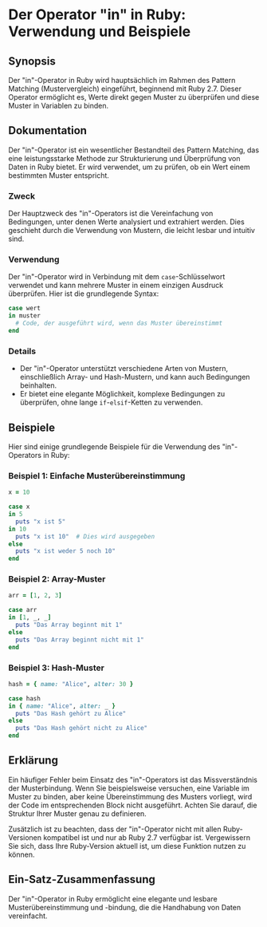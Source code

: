 <!--
Meta Description: # Der Operator "in" in Ruby: Verwendung und Beispiele ## Synopsis Der "in"-Operator in Ruby wird hauptsächlich im Rahmen des Pattern Matching (Musterv...
Meta Keywords: ruby, der, und, ist, muster
-->

# Der Operator "in" in Ruby: Verwendung und Beispiele

## Synopsis
Der "in"-Operator in Ruby wird hauptsächlich im Rahmen des Pattern Matching (Mustervergleich) eingeführt, beginnend mit Ruby 2.7. Dieser Operator ermöglicht es, Werte direkt gegen Muster zu überprüfen und diese Muster in Variablen zu binden.

## Dokumentation
Der "in"-Operator ist ein wesentlicher Bestandteil des Pattern Matching, das eine leistungsstarke Methode zur Strukturierung und Überprüfung von Daten in Ruby bietet. Er wird verwendet, um zu prüfen, ob ein Wert einem bestimmten Muster entspricht.

### Zweck
Der Hauptzweck des "in"-Operators ist die Vereinfachung von Bedingungen, unter denen Werte analysiert und extrahiert werden. Dies geschieht durch die Verwendung von Mustern, die leicht lesbar und intuitiv sind.

### Verwendung
Der "in"-Operator wird in Verbindung mit dem `case`-Schlüsselwort verwendet und kann mehrere Muster in einem einzigen Ausdruck überprüfen. Hier ist die grundlegende Syntax:

```ruby
case wert
in muster
  # Code, der ausgeführt wird, wenn das Muster übereinstimmt
end
```

### Details
* Der "in"-Operator unterstützt verschiedene Arten von Mustern, einschließlich Array- und Hash-Mustern, und kann auch Bedingungen beinhalten.
* Er bietet eine elegante Möglichkeit, komplexe Bedingungen zu überprüfen, ohne lange `if`-`elsif`-Ketten zu verwenden.

## Beispiele
Hier sind einige grundlegende Beispiele für die Verwendung des "in"-Operators in Ruby:

### Beispiel 1: Einfache Musterübereinstimmung
```ruby
x = 10

case x
in 5
  puts "x ist 5"
in 10
  puts "x ist 10"  # Dies wird ausgegeben
else
  puts "x ist weder 5 noch 10"
end
```

### Beispiel 2: Array-Muster
```ruby
arr = [1, 2, 3]

case arr
in [1, _, _]
  puts "Das Array beginnt mit 1"
else
  puts "Das Array beginnt nicht mit 1"
end
```

### Beispiel 3: Hash-Muster
```ruby
hash = { name: "Alice", alter: 30 }

case hash
in { name: "Alice", alter: _ }
  puts "Das Hash gehört zu Alice"
else
  puts "Das Hash gehört nicht zu Alice"
end
```

## Erklärung
Ein häufiger Fehler beim Einsatz des "in"-Operators ist das Missverständnis der Musterbindung. Wenn Sie beispielsweise versuchen, eine Variable im Muster zu binden, aber keine Übereinstimmung des Musters vorliegt, wird der Code im entsprechenden Block nicht ausgeführt. Achten Sie darauf, die Struktur Ihrer Muster genau zu definieren.

Zusätzlich ist zu beachten, dass der "in"-Operator nicht mit allen Ruby-Versionen kompatibel ist und nur ab Ruby 2.7 verfügbar ist. Vergewissern Sie sich, dass Ihre Ruby-Version aktuell ist, um diese Funktion nutzen zu können.

## Ein-Satz-Zusammenfassung
Der "in"-Operator in Ruby ermöglicht eine elegante und lesbare Musterübereinstimmung und -bindung, die die Handhabung von Daten vereinfacht.
